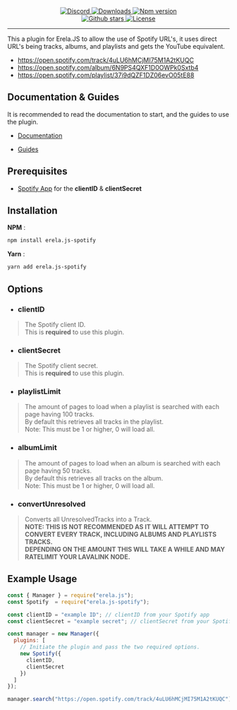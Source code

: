 <div align = "center">
    <a href="https://discord.gg/menudocs">
<img src="https://img.shields.io/discord/416512197590777857?color=7289DA&label=Support&logo=discord&style=for-the-badge" alt="Discord">
</a> 

<a href="https://www.npmjs.com/package/erela.js-spotify">
<img src="https://img.shields.io/npm/dw/erela.js-spotify?color=CC3534&logo=npm&style=for-the-badge" alt="Downloads">
</a>

<a href="https://www.npmjs.com/package/erela.js-spotify">
<img src="https://img.shields.io/npm/v/erela.js-spotify?color=red&label=Version&logo=npm&style=for-the-badge" alt="Npm version">
</a>

<br>

<a href="https://github.com/MenuDocs/erela.js-spotify">
<img src="https://img.shields.io/github/stars/MenuDocs/erela.js-spotify?color=333&logo=github&style=for-the-badge" alt="Github stars">
</a>

<a href="https://github.com/MenuDocs/erela.js-spotify/blob/master/LICENSE">
<img src="https://img.shields.io/github/license/MenuDocs/erela.js-spotify?color=6e5494&logo=github&style=for-the-badge" alt="License">
</a>
<hr>
</div>

This a plugin for Erela.JS to allow the use of Spotify URL's, it uses direct URL's being tracks, albums, and playlists and gets the YouTube equivalent.

- https://open.spotify.com/track/4uLU6hMCjMI75M1A2tKUQC
- https://open.spotify.com/album/6N9PS4QXF1D0OWPk0Sxtb4
- https://open.spotify.com/playlist/37i9dQZF1DZ06evO05tE88

## Documentation & Guides

It is recommended to read the documentation to start, and the guides to use the plugin.

- [Documentation](https://solaris-site.netlify.app/projects/erelajs/docs/gettingstarted.html "Erela.js Documentation") 

- [Guides](https://solaris-site.netlify.app/projects/erelajs/guides/introduction.html 'Erela.js Guides')

## Prerequisites

- [Spotify App](https://developer.spotify.com/dashboard) for the **clientID** & **clientSecret**

## Installation

**NPM** :
```sh
npm install erela.js-spotify
```

**Yarn** :
```sh
yarn add erela.js-spotify
```

## Options

- ### clientID
> The Spotify client ID. \
> This is **required** to use this plugin.

- ### clientSecret
> The Spotify client secret. \
> This is **required** to use this plugin.

- ### playlistLimit
> The amount of pages to load when a playlist is searched with each page having 100 tracks. \
> By default this retrieves all tracks in the playlist. \
> Note: This must be 1 or higher, 0 will load all.

- ### albumLimit
> The amount of pages to load when an album is searched with each page having 50 tracks. \
> By default this retrieves all tracks on the album. \
> Note: This must be 1 or higher, 0 will load all.

- ### convertUnresolved
> Converts all UnresolvedTracks into a Track. \
> **NOTE: THIS IS NOT RECOMMENDED AS IT WILL ATTEMPT TO CONVERT EVERY TRACK, INCLUDING ALBUMS AND PLAYLISTS TRACKS.** \
> **DEPENDING ON THE AMOUNT THIS WILL TAKE A WHILE AND MAY RATELIMIT YOUR LAVALINK NODE.**

## Example Usage

```javascript
const { Manager } = require("erela.js");
const Spotify  = require("erela.js-spotify");

const clientID = "example ID"; // clientID from your Spotify app
const clientSecret = "example secret"; // clientSecret from your Spotify app

const manager = new Manager({
  plugins: [
    // Initiate the plugin and pass the two required options.
    new Spotify({
      clientID,
      clientSecret
    })
  ]
});

manager.search("https://open.spotify.com/track/4uLU6hMCjMI75M1A2tKUQC");
```
